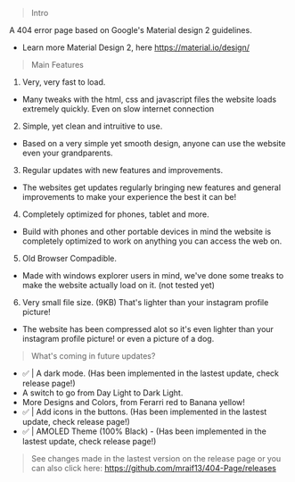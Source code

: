> Intro 

A 404 error page based on Google's Material design 2 guidelines.

- Learn more Material Design 2, here https://material.io/design/

> Main Features
1. Very, very fast to load.
- Many tweaks with the html, css and javascript files the website loads extremely quickly. Even on slow internet connection 

2. Simple, yet clean and intruitive to use.
- Based on a very simple yet smooth design, anyone can use the website even your grandparents.

3. Regular updates with new features and improvements.
- The websites get updates regularly bringing new features and general improvements to make your experience the best it can be!

4. Completely optimized for phones, tablet and more.
- Build with phones and other portable devices in mind the website is completely optimized to work on anything you can access the web on.

5. Old Browser Compadible.
- Made with windows explorer users in mind, we've done some treaks to make the website actually load on it. (not tested yet)

6. Very small file size. (9KB) That's lighter than your instagram profile picture!
- The website has been compressed alot so it's even lighter than your instagram profile picture! or even a picture of a dog.

> What's coming in future updates?

- ✅ | A dark mode. (Has been implemented in the lastest update, check release page!)
- A switch to go from Day Light to Dark Light.
- More Designs and Colors, from Ferarri red to Banana yellow!
- ✅ | Add icons in the buttons. (Has been implemented in the lastest update, check release page!)
- ✅ | AMOLED Theme (100% Black) - (Has been implemented in the lastest update, check release page!)

>See changes made in the lastest version on the release page or you can also click here: https://github.com/mraif13/404-Page/releases
